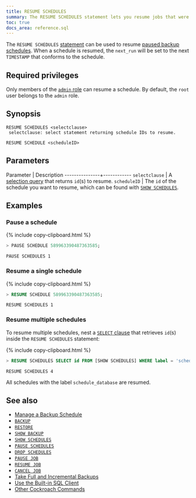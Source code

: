 ```yaml
---
title: RESUME SCHEDULES
summary: The RESUME SCHEDULES statement lets you resume jobs that were previously paused with PAUSE SCHEDULE.
toc: true
docs_area: reference.sql
---
```


 The `RESUME SCHEDULES` [statement](sql-statements.html) can be used to resume [paused backup schedules](pause-schedules.html). When a schedule is resumed, the `next_run` will be set to the next `TIMESTAMP` that conforms to the schedule.

## Required privileges

Only members of the [`admin` role](security-reference/authorization.html#default-roles) can resume a schedule. By default, the `root` user belongs to the `admin` role.

## Synopsis

~~~
RESUME SCHEDULES <selectclause>
 selectclause: select statement returning schedule IDs to resume.

RESUME SCHEDULE <scheduleID>
~~~

## Parameters

 Parameter     | Description
---------------+------------
`selectclause` | A [selection query](selection-queries.html) that returns `id`(s) to resume.
`scheduleID`   | The `id` of the schedule you want to resume, which can be found with [`SHOW SCHEDULES`](show-schedules.html).

## Examples

### Pause a schedule

{% include copy-clipboard.html %}
~~~ sql
> PAUSE SCHEDULE 589963390487363585;
~~~

~~~
PAUSE SCHEDULES 1
~~~

### Resume a single schedule

{% include copy-clipboard.html %}
~~~ sql
> RESUME SCHEDULE 589963390487363585;
~~~

~~~
RESUME SCHEDULES 1
~~~

### Resume multiple schedules

To resume multiple schedules, nest a [`SELECT` clause](select-clause.html) that retrieves `id`(s) inside the `RESUME SCHEDULES` statement:

{% include copy-clipboard.html %}
~~~ sql
> RESUME SCHEDULES SELECT id FROM [SHOW SCHEDULES] WHERE label = 'schedule_database';
~~~

~~~
RESUME SCHEDULES 4
~~~

All schedules with the label `schedule_database` are resumed.

## See also

- [Manage a Backup Schedule](manage-a-backup-schedule.html)
- [`BACKUP`](backup.html)
- [`RESTORE`](restore.html)
- [`SHOW BACKUP`](show-backup.html)
- [`SHOW SCHEDULES`](show-schedules.html)
- [`PAUSE SCHEDULES`](pause-schedules.html)
- [`DROP SCHEDULES`](drop-schedules.html)
- [`PAUSE JOB`](pause-job.html)
- [`RESUME JOB`](pause-job.html)
- [`CANCEL JOB`](cancel-job.html)
- [Take Full and Incremental Backups](take-full-and-incremental-backups.html)
- [Use the Built-in SQL Client](cockroach-sql.html)
- [Other Cockroach Commands](cockroach-commands.html)
